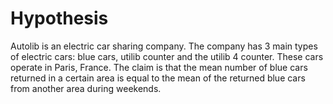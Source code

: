 # Hypothesis
Autolib is an electric car sharing company. The company has 3 main types of electric cars: blue cars, utilib counter and the utilib 4 counter. These cars operate in Paris, France.
The claim is that the mean number of blue cars returned in a certain area is equal to the mean of the returned blue cars from another area during weekends.
